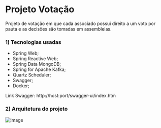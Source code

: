 # Projeto Votação
Projeto de votação em que cada associado possui direito a um voto por pauta e as decisões são tomadas em assembleias.

### 1) Tecnologias usadas
- Spring Web;
- Spring Reactive Web;
- Spring Data MongoDB;
- Spring for Apache Kafka;
- Quartz Scheduler;
- Swagger;
- Docker;

Link Swagger: http://host:port/swagger-ui/index.htm

### 2) Arquitetura do projeto

![image](https://user-images.githubusercontent.com/74054701/218745341-07ec4f2b-86ef-41a6-b01d-00d4aff4d15d.png)


